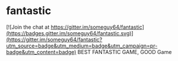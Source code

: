# fantastic

[![Join the chat at https://gitter.im/someguy64/fantastic](https://badges.gitter.im/someguy64/fantastic.svg)](https://gitter.im/someguy64/fantastic?utm_source=badge&utm_medium=badge&utm_campaign=pr-badge&utm_content=badge)
BEST FANTASTIC GAME, GOOD Game

